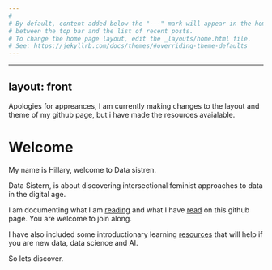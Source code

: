 ```yaml
---
#
# By default, content added below the "---" mark will appear in the home page
# between the top bar and the list of recent posts.
# To change the home page layout, edit the _layouts/home.html file.
# See: https://jekyllrb.com/docs/themes/#overriding-theme-defaults
---
```

---
layout: front
---

Apologies for appreances, I am currently making changes to the layout and theme of my github page, but i have made the resources avaialable.

# Welcome 

My name is Hillary, welcome to Data sistren.

Data Sistern, is about discovering intersectional feminist approaches to data in the digital age.

I am documenting what I am [reading](https://htothehilla.github.io/datasistern/reading.html) and what I have [read](https://htothehilla.github.io/datasistern/read.html) on this github page. You are welcome to join along. 

I have also included some introductionary learning [resources](https://htothehilla.github.io/datasistern/learning.html) that will help if you are new data, data science and AI. 

So lets discover. 

